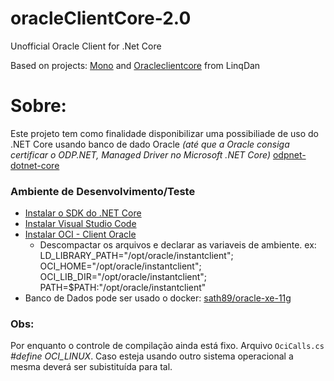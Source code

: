 # oracleClientCore-2.0
Unofficial Oracle Client for .Net Core

Based on projects: [Mono](https://github.com/mono/mono) and [Oracleclientcore](https://github.com/LinqDan/oracleclientcore) from LinqDan

# Sobre:
Este projeto tem como finalidade disponibilizar uma possibiliade de uso do .NET Core usando banco de dado Oracle _(até que a Oracle consiga certificar o ODP.NET, Managed Driver no Microsoft .NET Core)_
[odpnet-dotnet-core](http://www.oracle.com/technetwork/topics/dotnet/tech-info/odpnet-dotnet-core-sod-3628981.pdf)


### Ambiente de Desenvolvimento/Teste

* [Instalar o SDK do .NET Core](https://www.microsoft.com/net/download/core)
* [Instalar Visual Studio Code](https://code.visualstudio.com/download)
* [Instalar OCI - Client Oracle](http://www.oracle.com/technetwork/database/features/instant-client/index-097480.html)
  * Descompactar os arquivos e declarar as variaveis de ambiente. ex: LD_LIBRARY_PATH="/opt/oracle/instantclient"; 
  OCI_HOME="/opt/oracle/instantclient"; OCI_LIB_DIR="/opt/oracle/instantclient"; PATH=$PATH:"/opt/oracle/instantclient"
* Banco de Dados pode ser usado o docker: [sath89/oracle-xe-11g](https://hub.docker.com/r/sath89/oracle-xe-11g/)


### Obs:

Por enquanto o controle de compilação ainda está fixo. Arquivo `OciCalls.cs` _#define OCI_LINUX_. Caso esteja usando outro sistema operacional a mesma deverá ser subistituída para tal.
